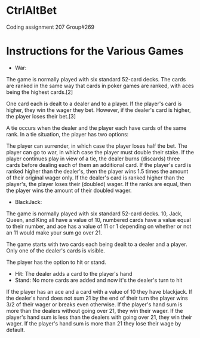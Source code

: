 # CtrlAltBet
Coding assignment 207 Group#269

# Instructions for the Various Games

- War:

The game is normally played with six standard 52-card decks. The cards are ranked in the same way that cards in poker games are ranked, with aces being the highest cards.[2]

One card each is dealt to a dealer and to a player. If the player's card is higher, they win the wager they bet. However, if the dealer's card is higher, the player loses their bet.[3]

A tie occurs when the dealer and the player each have cards of the same rank. In a tie situation, the player has two options:

The player can surrender, in which case the player loses half the bet.
The player can go to war, in which case the player must double their stake.
If the player continues play in view of a tie, the dealer burns (discards) three cards before dealing each of them an additional card. If the player's card is ranked higher than the dealer's, then the player wins 1.5 times the amount of their original wager only. If the dealer's card is ranked higher than the player's, the player loses their (doubled) wager. If the ranks are equal, then the player wins the amount of their doubled wager.

- BlackJack:

The game is normally played with six standard 52-card decks. 10, Jack, Queen, and King all have a value of 10, numbered cards have a value equal to their number, and ace has a value of 11 or 1 depending on whether or not an 11 would make your sum go over 21.

The game starts with two cards each being dealt to a dealer and a player. Only one of the dealer's cards is visible.

The player has the option to hit or stand. 
- Hit: The dealer adds a card to the player's hand
- Stand: No more cards are added and now it's the dealer's turn to hit
  
If the player has an ace and a card with a value of 10 they have blackjack. If the dealer's hand does not sum 21 by the end of their turn the player wins 3/2 of their wager or breaks even otherwise.
If the player's hand sum is more than the dealers without going over 21, they win their wager.
If the player's hand sum is less than the dealers with going over 21, they win their wager.
If the player's hand sum is more than 21 they lose their wage by default.




